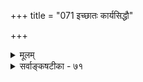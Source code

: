 +++
title = "071 इच्छातः कार्यसिद्धौ"

+++
<details><summary>मूलम्</summary>

इच्छातः कार्यसिद्धौ किमिह यतनमित्यन्तरा कल्प्यतेऽन्यत्तन्मोघत्वोपलब्धेरिति यदि यतने कल्पितेऽप्येतदेवम् ।  
मैवं व्यावर्तमानादनुगतमधिकं वर्ण्यते मानविद्भिर्वाञ्छन्तोऽपि ह्ययत्ना वयमिह पवनस्पन्दनेन्दूदयादौ ॥ ७१ ॥
</details>

<details><summary>सर्वाङ्कषटीका - ७१</summary>

ननु रागादिकं यदीच्छाया रूपान्तरम्, प्रयत्नोऽपीच्छाविशेष एवास्तु, लाघवात् इति वदन्तं प्रत्याहइच्छात इत्यादि । **इच्छातः** = इच्छयैव कार्यसिद्धौ **अन्तरा** = **मध्ये** = इच्छाफलयोर्मध्ये यतनमिति **अन्यत्** =अतिरिक्तं यत्नाख्यं किमिह कल्प्यते ? अभिमतस्य कार्यस्य निष्पत्तौ दृश्यमानायाम्, किमर्थोऽ तिरिक्तः कल्प्यः ? ' तद्धेतोरेव तद्धेतुत्वे' इत्यादिन्यायस्य जागरूकत्वात् । प्रत्युत - **तन्मोघत्वोपलब्धेः** = प्रयत्नस्य वैफल्यं सदा दृश्यते बहुषु कार्येषु । अतो व्यभिचारात् फलप्रयत्नयोर्न कार्यकारणभावः । न चेच्छायामपीदं समानमिति शङ्खयम्, इच्छायामनौत्कट्यस्यैव वैफल्यप्रयोजकत्वात् । इच्छा उत्कटा चेत्, सिद्धमेव फलमित्येव दर्शनात् । ननु नैतद्युक्तम्, **तन्मोघत्वोपलब्धेः** = उत्कटाया इच्छाया अपि वैफल्यदर्शनात् इति **यदि** = इति चेत्, **यतने** = प्रयत्ने कल्पितेऽपि **एतत्** = वैफल्यम् **एवम्** = दृष्टमेव । एवञ्च 'भक्षितेऽपि लशुने न शान्तो व्याधिः' इति न्यायेनाधिकप्रयत्नाकल्पनमेव वरमिति चेत्, मैवम् । कुतः ? मानविद्भिःः प्रमाणतत्त्वज्ञैः **व्यावर्तमानात्** = व्यतिरेकात् 'प्रयत्ने सत्यपि फलाभावः' इति व्यतिरेकादपि **अनुगतम्** = अन्वय एव अधिकम् वर्ण्यते । अथवा – **व्यावर्तमानात्** = यत्ने कृते फलाभावापेक्षया **अनुगतम्** = यत्ने कृते फलम्, अकृते तु न फलम् इत्येव प्रमाणविन्निश्चयः । 'यत्न एव यदि न क्रियते, तर्हि कथं फलम् ?' इत्येव कथनात् । अन्वयव्यभिचारस्तु सामग्र्यन्तराभावप्रयुक्तः इत्यपि स्पष्टम् । तदेतदाह - **इह** = जगति वयम् **पवनस्पन्दनेन्दूदयादौ** = वायुचलनचन्द्रोदयादौ **वाञ्छन्तोऽपि** = अपेक्षावन्तोऽपि अयत्ना **हि** = तदर्थप्रयत्नशून्या एव हि । धर्मपीडितो वायुस्पन्दनमत्यन्तमपेक्षते । रात्रौ प्रकाशमपेक्षमाणः चन्द्रोदयमपेक्षते । अकस्माद्वायुस्पन्दो भवति, तद्वदेव चन्द्रोदयोऽपि भवति । अत्र प्रयत्नाभावेऽपि सामूहिकन्यायात् इष्टप्राप्तिः । यदा च पवनो न स्पन्दते स्म, चन्द्रो नोदेति स्म, तदा व्यजनेन वायुं प्राप्नोति, प्रदीपेन प्रकाशं प्राप्नोति । एवञ्च फलसिद्धिर्द्वधा 

1 



432. 

433. 

757 

[जीवनयोनिप्रयत्नपरीक्षा ] 

प्राणस्पन्दः सुषुप्तिप्रभृतिषु घटते तादृशादृष्टमात्रात् 

यत् त्वं यत्ने निदानं वदसि, भवतु तल्लाघवात् प्राणवृत्तौ । धीवृत्तिश्चैव यत्नः स्थित इति स कथं काष्ठकल्पे सुषुप्ते 



नो चेत्; बाह्यानलादेर्ज्वलनमपि ततः कल्प्यतां; न त्वदृष्टात् ॥72॥ 

[दुःखाभावमात्रं न सुखम् ] 

स्यात् दुःखाभावमात्रं सुखमभिदधतो वैपरीत्यप्रसक्तिः 

स्वापादौ दुःखसिद्धिर्न यदि, सुखमपि ह्यत्र नैवास्ति तादृक् । 

परस्परविलक्षणा दृश्यते । अत एव प्रयत्नस्वरूपमपि सर्वैः स्पष्टं ज्ञायते । अत उत्कटेच्छातः प्रयत्नोऽतिरिक्त एव । ननु तर्हि अत्युत्कटेच्छा प्रयत्नोऽस्त्विति चेत्, न, इच्छा त्वत्यन्तमान्तरा, प्रयत्नस्तु बाह्यव्यापारपर्यन्त इति तयोः स्वरूप एव वैलक्षण्यदर्शनात् । एतदुपर्यपि यदि पृच्छसि, उक्तमेवोत्तरं बहुधा (जीव. 9) । 

एतादृशविचारेषु व्यर्थो वेदान्तिनां श्रमः । बहुकालात्पूर्वमेव मर्यादातिक्रमो ह्यभूत् ॥ 

अद्यापि तत्प्रवाहो हि दृश्यते विदुषां बत! शिष्याधीनास्तु गुरवः ब्रूयुस्तन्मतिवृद्धये ॥ ७१ ॥
</details>

